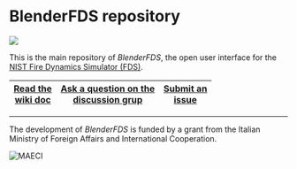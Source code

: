 # BlenderFDS repository

![](https://github.com/firetools/blenderfds/wiki/images/logo.png)

This is the main repository of *BlenderFDS*, the open user interface for
the [NIST Fire Dynamics Simulator (FDS)](https://pages.nist.gov/fds-smv/).

| [Read the <br>wiki doc](https://github.com/firetools/blenderfds/wiki) | [Ask a question on the <br>discussion grup](https://groups.google.com/g/blenderfds) | [Submit an <br>issue](https://github.com/firetools/blenderfds/issues) |
| :---: | :---: | :---: |

***

The development of *BlenderFDS* is funded by a grant from the Italian Ministry of Foreign Affairs and International Cooperation.

![MAECI](https://github.com/firetools/blenderfds/wiki/images/logo_maeci.jpeg)